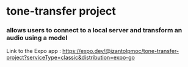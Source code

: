 # tone-transfer project

### allows users to connect to a local server and transform an audio using a model

Link to the Expo app : https://expo.dev/@izantolpmoc/tone-transfer-project?serviceType=classic&distribution=expo-go
